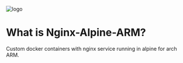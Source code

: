 ![logo](https://hsto.org/files/064/f34/34b/064f3434bba04ad3bb7fbcd091ad810c.png)

# What is Nginx-Alpine-ARM?

Custom docker containers with nginx service running in alpine for arch ARM.
